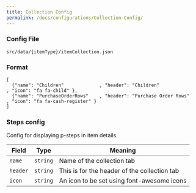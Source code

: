```yaml
---
title: Collection Config
permalink: /docs/configurations/Collection-Config/
---
```


### Config File

`src/data/{itemType}/itemCollection.json`

### Format
```
[
  {"name": "Children"             , "header": "Children"               , "icon": "fa fa-child" },
  {"name": "PurchaseOrderRows"    , "header": "Purchase Order Rows"    , "icon": "fa fa-cash-register" }
]  
```
### Steps config

Config for displaying p-steps in item details

| Field | Type | Meaning |
| ------------- | ------------- | ------------- |
| `name`| `string` | Name of the collection tab |
| `header`| `string` | This is for the header of the collection tab  |
| `icon` | `string` | An icon to be set using font-awesome icons |